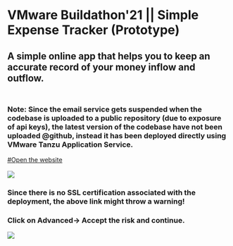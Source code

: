 # VMware Buildathon'21 || Simple Expense Tracker (Prototype)
## A simple online app that helps you to keep an accurate record of your money inflow and outflow.<br><br>
### Note: Since the email service gets suspended when the codebase is uploaded to a public repository (due to exposure of api keys), the latest version of the codebase have not been uploaded @github, instead it has been deployed directly using VMware Tanzu Application Service. 
<a href="https://expensemanager.apps.pcfdev.in/"> #Open the website </a><br><br>
<img src="https://user-images.githubusercontent.com/48920595/117537722-7eef8300-b020-11eb-86ca-9be7342ee06d.png"></img><br>




### Since there is no SSL certification associated with the deployment, the above link might throw a warning!<br>
### Click on Advanced-> Accept the risk and continue.
<img src="https://user-images.githubusercontent.com/48920595/117537900-5ddb6200-b021-11eb-88ab-b307e5ae9f3f.png"></img>



